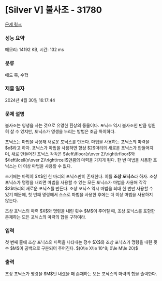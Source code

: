 # [Silver V] 불사조 - 31780 

[문제 링크](https://www.acmicpc.net/problem/31780) 

### 성능 요약

메모리: 14192 KB, 시간: 132 ms

### 분류

애드 혹, 수학

### 제출 일자

2024년 4월 30일 16:17:44

### 문제 설명

<p>불사조는 영생을 사는 것으로 유명한 환상의 동물이다. 포닉스 역시 불사조인 만큼 영원히 살 수 있지만, 포닉스가 영생을 누리는 방법은 조금 특이하다.</p>

<p>포닉스는 마법을 사용해 새로운 포닉스를 만든다. 마법을 사용하는 포닉스의 마력을 $x$라고 하자. 포닉스가 마법을 사용하면 항상 $2$마리의 새로운 포닉스가 만들어지며, 새로 만들어진 포닉스 각각은 $\left\lfloor{x\over 2}\right\rfloor$와 $\left\lceil{x\over 2}\right\rceil$만큼의 마력을 가지게 된다. 한 번 마법을 사용한 포닉스는 더 이상 마법을 사용할 수 없다.</p>

<p>초기에는 마력이 $X$인 한 마리의 포닉스만이 존재한다. 이를 <strong>조상 포닉스</strong>라 하자. 조상 포닉스가 명령을 내리면 마법을 사용할 수 있는 모든 포닉스가 마법을 사용해 각각 $2$마리의 새로운 포닉스를 만든다. 조상 포닉스 역시 마법을 최대 한 번만 사용할 수 있기 때문에, 첫 번째 명령에서 스스로 마법을 사용한 후에는 더 이상 마법을 사용하지 않는다.</p>

<p>조상 포닉스의 마력 $X$와 명령을 내린 횟수 $M$이 주어질 때, 조상 포닉스를 포함한 존재하는 모든 포닉스의 마력의 합을 구하여라.</p>

### 입력 

 <p>첫 번째 줄에 조상 포닉스의 마력을 나타내는 정수 $X$와 조상 포닉스가 명령을 내린 횟수 $M$이 공백으로 구분되어 주어진다. $(0\le X\le 10^8; 0\le M\le 20)$</p>

### 출력 

 <p>조상 포닉스가 명령을 $M$번 내렸을 때 존재하는 모든 포닉스의 마력의 합을 출력한다.</p>

